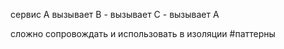 сервис А вызывает B - вызывает C - вызывает A

сложно сопровождать и использовать в изоляции
#паттерны